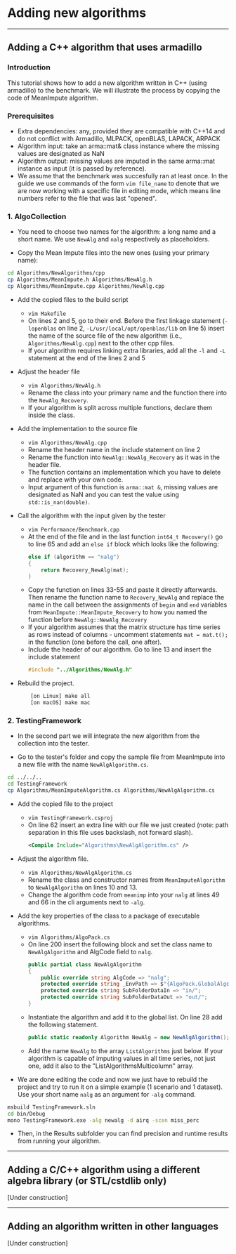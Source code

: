 # Adding new algorithms

___

## Adding a C++ algorithm that uses armadillo

### Introduction

This tutorial shows how to add a new algorithm written in C++ (using armadillo) to the benchmark. We will illustrate the process by copying the code of MeanImpute algorithm.

<!---
The process is done in two main steps: 1) add the code of the algorithm to AlgoCollection and 2) import it into the TestingFramework. 
The process will be illustrated on an example algorithm that we call MeanImpute, but while you follow the guide you can replace the names that are used with your own algorithm as you see fit, so long as they remain consistent. The algorithm is already implemented, so you can use its files as a template.
 --->

### Prerequisites

- Extra dependencies: any, provided they are compatible with C++14 and do not conflict with Armadillo, MLPACK, openBLAS, LAPACK, ARPACK
- Algorithm input: take an arma::mat& class instance where the missing values are designated as NaN
- Algorithm output: missing values are imputed in the same arma::mat instance as input (it is passed by reference). 
- We assume that the benchmark was succesfully ran at least once. In the guide we use commands of the form `vim file_name` to denote that we are now working with a specific file in editing mode, which means line numbers refer to the file that was last "opened".

### 1. AlgoCollection

- You need to choose two names for the algorithm: a long name and a short name. We use `NewAlg` and  `nalg` respectively as placeholders.

<!---
You can choose any other names as long as they are used consistently. 
because different parts of the benchmark can use those to communicate between each other. 
In the following guide we will use `NewAlg` as a primary name and `nalg` as a short name.

--->

- Copy the Mean Impute files into the new ones (using your primary name):

```bash
cd Algorithms/NewAlgorithms/cpp
cp Algorithms/MeanImpute.h Algorithms/NewAlg.h
cp Algorithms/MeanImpute.cpp Algorithms/NewAlg.cpp
```

- Add the copied files to the build script
    - `vim Makefile`
    - On lines 2 and 5, go to their end. Before the first linkage statement (`-lopenblas` on line 2, `-L/usr/local/opt/openblas/lib` on line 5) insert the name of the source file of the new algorithm (i.e., `Algorithms/NewAlg.cpp`) next to the other cpp files.
    - If your algorithm requires linking extra libraries, add all the `-l` and `-L` statement at the end of the lines 2 and 5

- Adjust the header file
    - `vim Algorithms/NewAlg.h`
    - Rename the class into your primary name and the function there into the `NewAlg_Recovery`.
    - If your algorithm is split across multiple functions, declare them inside the class.

- Add the implementation to the source file
    - `vim Algorithms/NewAlg.cpp`
    - Rename the header name in the include statement on line 2
    - Rename the function into `NewAlg::NewAlg_Recovery` as it was in the header file.
    - The function contains an implementation which you have to delete and replace with your own code.
    - Input argument of this function is `arma::mat &`, missing values are designated as NaN and you can test the value using `std::is_nan(double)`.

- Call the algorithm with the input given by the tester
    - `vim Performance/Benchmark.cpp`
    - At the end of the file and in the last function `int64_t Recovery()` go to line 65 and add an `else if` block which looks like the following:
        ```C++
        else if (algorithm == "nalg")
        {
            return Recovery_NewAlg(mat);
        }
    - Copy the function on lines 33-55 and paste it directly afterwards. Then rename the function name to `Recovery_NewAlg` and replace the name in the call between the assignments of `begin` and `end` variables from `MeanImpute::MeanImpute_Recovery` to how you named the function before `NewAlg::NewAlg_Recovery`
    - If your algorithm assumes that the matrix structure has time series as rows instead of columns - uncomment statements `mat = mat.t();` in the function (one before the call, one after).
    - Include the header of our algorithm. Go to line 13 and insert the include statement
        ```C++
        #include "../Algorithms/NewAlg.h"
        ```

- Rebuild the project.
    ```bash
        [on Linux] make all
        [on macOS] make mac
    ```

### 2. TestingFramework

- In the second part we will integrate the new algorithm from the collection into the tester.

- Go to the tester's folder and copy the sample file from MeanImpute into a new file with the name `NewAlgAlgorithm.cs`.

```bash
cd ../../..
cd TestingFramework
cp Algorithms/MeanImputeAlgorithm.cs Algorithms/NewAlgAlgorithm.cs
```

- Add the copied file to the project
    - `vim TestingFramework.csproj`
    - On line 62 insert an extra line with our file we just created (note: path separation in this file uses backslash, not forward slash).
        ```xml
        <Compile Include="Algorithms\NewAlgAlgorithm.cs" />
        ```

- Adjust the algorithm file.
    - `vim Algorithms/NewAlgAlgorithm.cs`
    - Rename the class and constructor names from `MeanImputeAlgorithm` to `NewAlgAlgorithm` on lines 10 and 13.
    - Change the algorithm code from `meanimp` into your `nalg` at lines 49 and 66 in the cli arguments next to `-alg`.

- Add the key properties of the class to a package of executable algorithms.
    - `vim Algorithms/AlgoPack.cs`
    - On line 200 insert the following block and set the class name to `NewAlgAlgorithm` and AlgCode field to `nalg`.
        ```C#
        public partial class NewAlgAlgorithm
        {
            public override string AlgCode => "nalg";
            protected override string _EnvPath => $"{AlgoPack.GlobalAlgorithmsLocation}NewAlgorithms/cpp/_data/";
            protected override string SubFolderDataIn => "in/";
            protected override string SubFolderDataOut => "out/";
        }
        ```
    - Instantiate the algorithm and add it to the global list. On line 28 add the following statement.
        ```C#
        public static readonly Algorithm NewAlg = new NewAlgAlgorithm();
        ```
    - Add the name `NewAlg` to the array `ListAlgorithms` just below. If your algorithm is capable of imputing values in all time series, not just one, add it also to the "ListAlgorithmsMulticolumn" array.

- We are done editing the code and now we just have to rebuild the project and try to run it on a simple example (1 scenario and 1 dataset). Use your short name `nalg` as an argument for `-alg` command.

```bash
msbuild TestingFramework.sln
cd bin/Debug
mono TestingFramework.exe -alg newalg -d airq -scen miss_perc
```

- Then, in the Results subfolder you can find precision and runtime results from running your algorithm.

___

## Adding a C/C++ algorithm using a different algebra library (or STL/cstdlib only)

[Under construction]

___

## Adding an algorithm written in other languages

[Under construction]
